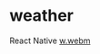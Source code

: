 # weather
React Native
[w.webm](https://user-images.githubusercontent.com/79988575/190082143-42e546ad-a38b-4c0c-ace7-6f4d92cada2a.webm)

